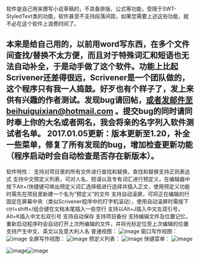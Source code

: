 软件是自己用来撰写小说草稿的，不具备排版、公式等功能，受限于SWT-StyledText类的功能，软件甚至不支持段落间距，如果您需要上述这些功能，就不必在这个软件上浪费时间了。

本来是给自己用的，以前用word写东西，在多个文件间查找/替换不太方便，而且对于特殊词汇和短语也无法自动补全，于是动手做了这个软件。功能上比起Scrivener还差得很远，Scrivener是一个团队做的，这个程序只有我一人捣鼓。好歹也有个样子了，发上来供有兴趣的作者测试。发现bug请回帖，或者发邮件至beihuiguixian@hotmail.com 。提交bug的同时请同时奉上你的大名或者网名，我会将亲的名字列入软件测试者名单。
2017.01.05更新：版本更新至1.20，补全一些菜单，修复了所有发现的bug，增加检查更新功能（程序启动时会自动检查是否存在新版本）。
--------------------------

软件特性：
支持对项目里的所有文件进行查找和替换，查找和替换支持正则表达式
支持中文预定义列表，可对人名、短语以及专有词汇进行预定义，在编辑器中按下Alt+/快捷键可唤出预定义词汇选择框进行选择并插入正文，使用预定义功能时需先在项目里新建一个名为“预定义”的文件
支持自动滚屏，可将正在编辑的行固定在屏幕中央（类似Scrivener程序中的打字机滚动），使用自动滚屏时需按下ctrl+shift+/组合键在文档末尾插入一些空行
支持以Alt+J插入中文左双引号，Alt+K插入中文右双引号
支持自动保存
支持项目备份
支持编辑文件及位置记忆，重新启动程序时会自动打开上次所编辑的文件，并将光标定位至上次编辑的位置
支持产生中文、英文以及意大利人名
普通视图：
![image](https://github.com/piiiiq/Black/blob/master/images/new.PNG)
窗口写作视图：
![image](https://github.com/piiiiq/Black/blob/master/images/1.PNG)
全屏写作视图：
![image](https://github.com/piiiiq/Black/blob/master/images/11.PNG)
预定义列表：
![image](https://github.com/piiiiq/Black/blob/master/images/2.PNG)
快键菜单：
![image](https://github.com/piiiiq/Black/blob/master/images/3.PNG)

![image](https://github.com/piiiiq/Black/blob/master/images/4.jpg)![image](https://github.com/piiiiq/Black/blob/master/images/5.jpg)
